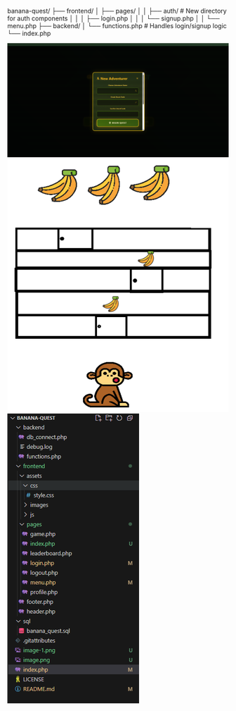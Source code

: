 banana-quest/
├── frontend/
│   ├── pages/
│   │   ├── auth/          # New directory for auth components
│   │   │   ├── login.php
│   │   │   └── signup.php
│   │   └── menu.php
├── backend/
│   └── functions.php      # Handles login/signup logic
└── index.php

![alt text](image.png)
![alt text](image-1.png)
![alt text](image-2.png)